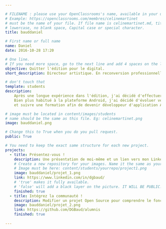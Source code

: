 ```yaml
---

# FILENAME : please use your OpenClassrooms's name, available in your url.
# Example: https://openclassrooms.com/membres/celinemartinet
# must be the name of your file. If file name is celinemartinet.md, title is celinemartinet.
# lowercase, no blank space, Capital case or special character.
title: bauddaniel

# First name or full name
name: Daniel
date: 2016-10-28 17:20

# One line.
# If you need more space, go to the next line and add 4 spaces on the left, as in 'description'.
objective: Quitter l'édition pour le digital.
short_description: Directeur artistique. En reconversion professionnelle.

# don't touch that
template: students
description:
    Après une longue expérience dans l'édition, j'ai décidé d'effectuer une reconversion vers le digital.
    Bien plus habitué à la plateforme Android, j'ai décidé d'évoluer vers le développement d'application
    et suivre une formation afin de devenir développeur d'application Android.

# image must be located in content/images/students
# name should be the same as this file. Eg: celinemartinet.png
image: bauddaniel.png

# Change this to True when you do you pull request.
public: True

# You need to keep the exact same structure for each new project.
projects:
  - title: Présentez-vous !
    description: Une présentation de moi-même et un lien vers mon LinkedIn.
    # Create a new repository for your images. Name it the same as your nickname and profile picture.
    # Image must be here: content/students/yourrepo/project1.png
    image: bauddaniel/projet_1.png
    link: https://www.linkedin.com/in/dgbaud/
    # 'true' makes it fully available.
    # 'false' will add a black layer on the picture. IT WILL BE PUBLIC!
    finished: true
  - title: Intégrez la communauté !
    description: Modifier un projet Open Source pour comprendre le fonctionnement de Git, de Github et des pull requests.
    image: bauddaniel/projet_2.png
    link: https://github.com/DGBaud/alumnis
    finished: true
    
---
```

